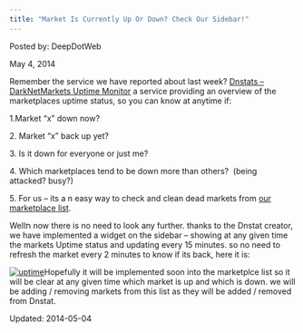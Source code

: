 ```yaml
---
title: "Market Is Currently Up Or Down? Check Our Sidebar!"
---
```


Posted by: DeepDotWeb

<span>May 4, 2014</span>


<p>Remember the service we have reported about last week? <a href="/2014/04/30/dnstats-darknetmarkets-uptime-monitor/">Dnstats – DarkNetMarkets Uptime Monitor</a> a service providing an overview of the marketplaces uptime status, so you can know at anytime if:</p>
<p>1.Market &#8220;x&#8221; down now?</p>
<p>2. Market “x” back up yet?</p>
<p>3. Is it down for everyone or just me?</p>
<p>4. Which marketplaces tend to be down more than others?  (being attacked? busy?)</p>
<p>5. For us – its a n easy way to check and clean dead markets from <a href="/2013/10/28/updated-llist-of-hidden-marketplaces-tor-i2p/" target="_blank">our marketplace list</a>.</p>
<p>Wellת now there is no need to look any further. thanks to the Dnstat creator, we have implemented a widget on the sidebar &#8211; showing at any given time the markets Uptime status and updating every 15 minutes. so no need to refresh the market every 2 minutes to know if its back, here it is:</p>
<p><a href="/imgs/2014/05/uptime.png"><img class="aligncenter  wp-image-5277" src="/imgs/2014/05/uptime.png" alt="uptime" width="746" height="480" srcset="/imgs/2014/05/uptime.png 1342w, /imgs/2014/05/uptime-300x193.png 300w, /imgs/2014/05/uptime-1024x659.png 1024w" sizes="(max-width: 746px) 100vw, 746px"/></a>Hopefully it will be implemented soon into the marketplce list so it will be clear at any given time which market is up and which is down. we will be adding / removing markets from this list as they will be added / removed from Dnstat.</p>

Updated: 2014-05-04
    
